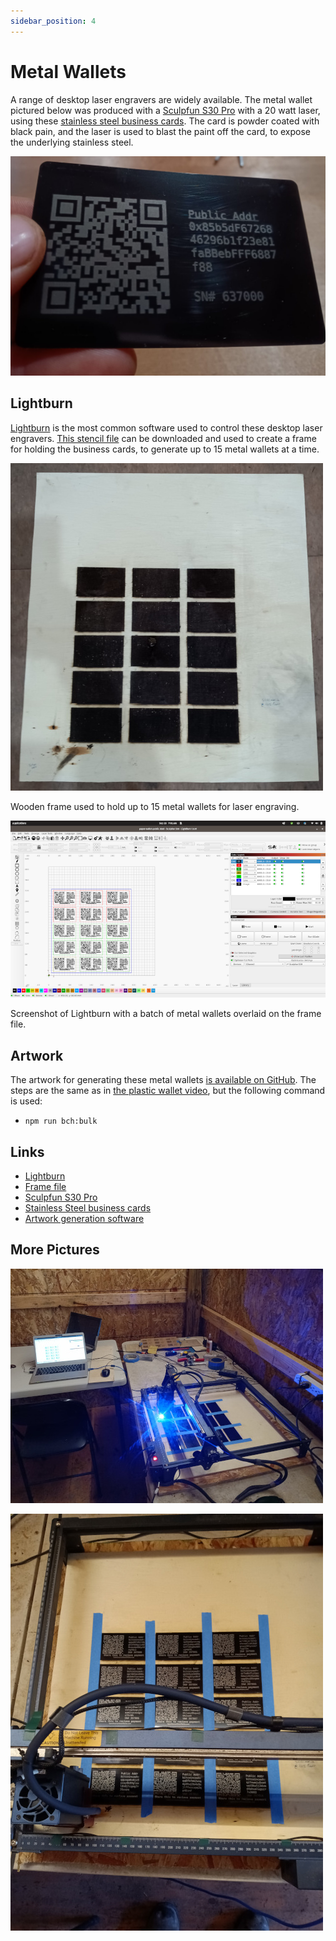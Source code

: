 ```yaml
---
sidebar_position: 4
---
```


# Metal Wallets

A range of desktop laser engravers are widely available. The metal wallet pictured below was produced with a [Sculpfun S30 Pro](https://amzn.to/3BvKes0) with a 20 watt laser, using these [stainless steel business cards](https://amzn.to/3BmLu0I). The card is powder coated with black pain, and the laser is used to blast the paint off the card, to expose the underlying stainless steel.

![Metal Wallet](./static/img/metal-wallet.jpeg)

## Lightburn

[Lightburn](https://lightburnsoftware.com/) is the most common software used to control these desktop laser engravers. [This stencil file](./static/3x15-frame.lbrn2) can be downloaded and used to create a frame for holding the business cards, to generate up to 15 metal wallets at a time.

![Frame](./static/img/metal-wallet-frame.jpg)

Wooden frame used to hold up to 15 metal wallets for laser engraving.

![Screenshot](./static/img/lightburn-screenshot.png)

Screenshot of Lightburn with a batch of metal wallets overlaid on the frame file.

## Artwork

The artwork for generating these metal wallets [is available on GitHub](https://github.com/christroutner/plastic-wallet). The steps are the same as in [the plastic wallet video](https://youtu.be/3qn0mmfwlBQ), but the following command is used:

- `npm run bch:bulk`

## Links

- [Lightburn](https://lightburnsoftware.com/)
- [Frame file](./static/3x15-frame.lbrn2)
- [Sculpfun S30 Pro](https://amzn.to/3BvKes0)
- [Stainless Steel business cards](https://amzn.to/3BmLu0I)
- [Artwork generation software](https://github.com/christroutner/plastic-wallet)

## More Pictures

![Engraver In Action](./static/img/laser-in-action.jpg)

![Engraved Wallets](./static/img/engraved-wallets.jpg)
